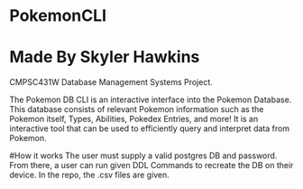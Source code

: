 # PokemonCLI
# Made By Skyler Hawkins
CMPSC431W Database Management Systems Project.

The Pokemon DB CLI is an interactive interface into the Pokemon Database. This database consists of relevant Pokemon information such as the Pokemon itself, Types, Abilities, Pokedex Entries, and more! It is an interactive tool that can be used to efficiently query and interpret data from Pokemon.

#How it works
The user must supply a valid postgres DB and password. 
From there, a user can run given DDL Commands to recreate the DB on their device. 
In the repo, the .csv files are given. 


